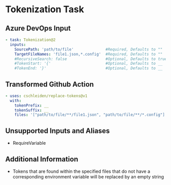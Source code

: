 # Tokenization Task

## Azure DevOps Input

```yaml
- task: Tokenization@2
  inputs:
    SourcePath: 'path/to/file'              #Required, Defaults to ""
    TargetFileNames: 'file1.json,*.config'  #Required, Defaults to ""
    #RecursiveSearch: false                 #Optional, Defaults to true
    #TokenStart: '{'                        #Optional, Defaults to __
    #TokenEnd: '}'                          #Optional, Defaults to __

```

## Transformed Github Action

```yaml
- uses: cschleiden/replace-tokens@v1
  with:
    tokenPrefix: __
    tokenSuffix: __
    files: '["path/to/file/**/file1.json", "path/to/file/**/*.config"]'
```

## Unsupported Inputs and Aliases
- RequireVariable

## Additional Information
- Tokens that are found within the specified files that do not have a corresponding environment variable will be replaced by an empty string
